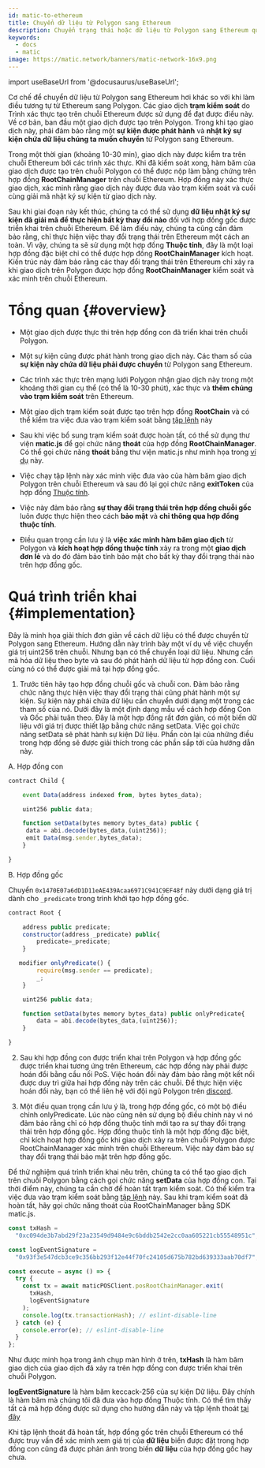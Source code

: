```yaml
---
id: matic-to-ethereum
title: Chuyển dữ liệu từ Polygon sang Ethereum
description: Chuyển trạng thái hoặc dữ liệu từ Polygon sang Ethereum qua Hợp đồng
keywords:
  - docs
  - matic
image: https://matic.network/banners/matic-network-16x9.png
---
```


import useBaseUrl from '@docusaurus/useBaseUrl';

Cơ chế để chuyển dữ liệu từ Polygon sang Ethereum hơi khác so với khi làm điều tương tự từ Ethereum sang Polygon. Các giao dịch **trạm kiểm soát** do Trình xác thực tạo trên chuỗi Ethereum được sử dụng để đạt được điều này. Về cơ bản, ban đầu một giao dịch được tạo trên Polygon. Trong khi tạo giao dịch này, phải đảm bảo rằng một **sự kiện được phát hành** và **nhật ký sự kiện chứa dữ liệu chúng ta muốn chuyển** từ Polygon sang Ethereum.

Trong một thời gian (khoảng 10-30 min), giao dịch này được kiểm tra trên chuỗi Ethereum bởi các trình xác thực. Khi đã kiểm soát xong, hàm băm của giao dịch được tạo trên chuỗi Polygon có thể được nộp làm bằng chứng trên hợp đồng **RootChainManager** trên chuỗi Ethereum. Hợp đồng này xác thực giao dịch, xác minh rằng giao dịch này được đưa vào trạm kiểm soát và cuối cùng giải mã nhật ký sự kiện từ giao dịch này.

Sau khi giai đoạn này kết thúc, chúng ta có thể sử dụng **dữ liệu nhật ký sự kiện đã giải mã để thực hiện bất kỳ thay đổi nào** đối với hợp đồng gốc được triển khai trên chuỗi Ethereum. Để làm điều này, chúng ta cũng cần đảm bảo rằng, chỉ thực hiện việc thay đổi trạng thái trên Ethereum một cách an toàn. Vì vậy, chúng ta sẽ sử dụng một hợp đồng **Thuộc tính**, đây là một loại hợp đồng đặc biệt chỉ có thể được hợp đồng **RootChainManager** kích hoạt. Kiến trúc này đảm bảo rằng các thay đổi trạng thái trên Ethereum chỉ xảy ra khi giao dịch trên Polygon được hợp đồng **RootChainManager** kiểm soát và xác minh trên chuỗi Ethereum.

# Tổng quan {#overview}

- Một giao dịch được thực thi trên hợp đồng con đã triển khai trên chuỗi Polygon.
- Một sự kiện cũng được phát hành trong giao dịch này. Các tham số của **sự kiện này chứa dữ liệu phải được chuyển** từ Polygon sang Ethereum.
- Các trình xác thực trên mạng lưới Polygon nhận giao dịch này trong một khoảng thời gian cụ thể (có thể là 10-30 phút), xác thực và **thêm chúng vào trạm kiểm soát** trên Ethereum.
- Một giao dịch trạm kiểm soát được tạo trên hợp đồng **RootChain** và có thể kiểm tra việc đưa vào trạm kiểm soát bằng [tập lệnh](https://github.com/rahuldamodar94/matic-learn-pos/blob/transfer-matic-ethereum/script/check-checkpoint.js) này
- Sau khi việc bổ sung trạm kiểm soát được hoàn tất, có thể sử dụng thư viện **matic.js** để gọi chức năng **thoát** của hợp đồng **RootChainManager**. Có thể gọi chức năng **thoát** bằng thư viện matic.js như minh họa trong [ví dụ](https://github.com/rahuldamodar94/matic-learn-pos/blob/transfer-matic-ethereum/script/exit.js) này.

- Việc chạy tập lệnh này xác minh việc đưa vào của hàm băm giao dịch Polygon trên chuỗi Ethereum và sau đó lại gọi chức năng **exitToken** của hợp đồng [Thuộc tính](https://github.com/rahuldamodar94/matic-learn-pos/blob/transfer-matic-ethereum/contracts/CustomPredicate.sol).
- Việc này đảm bảo rằng **sự thay đổi trạng thái trên hợp đồng chuỗi gốc** luôn được thực hiện theo cách **bảo mật** và **chỉ thông qua hợp đồng thuộc tính**.
- Điều quan trọng cần lưu ý là **việc xác minh hàm băm giao dịch** từ Polygon và **kích hoạt hợp đồng thuộc tính** xảy ra trong một **giao dịch đơn lẻ** và do đó đảm bảo tính bảo mật cho bất kỳ thay đổi trạng thái nào trên hợp đồng gốc.

# Quá trình triển khai {#implementation}

Đây là minh họa giải thích đơn giản về cách dữ liệu có thể được chuyển từ Polygon sang Ethereum. Hướng dẫn này trình bày một ví dụ về việc chuyển giá trị uint256 trên chuỗi. Nhưng bạn có thể chuyển loại dữ liệu. Nhưng cần mã hóa dữ liệu theo byte và sau đó phát hành dữ liệu từ hợp đồng con. Cuối cùng nó có thể được giải mã tại hợp đồng gốc.

1. Trước tiên hãy tạo hợp đồng chuỗi gốc và chuỗi con. Đảm bảo rằng chức năng thực hiện việc thay đổi trạng thái cũng phát hành một sự kiện. Sự kiện này phải chứa dữ liệu cần chuyển dưới dạng một trong các tham số của nó. Dưới đây là một định dạng mẫu về cách hợp đồng Con và Gốc phải tuân theo. Đây là một hợp đồng rất đơn giản, có một biến dữ liệu với giá trị được thiết lập bằng chức năng setData. Việc gọi chức năng setData sẽ phát hành sự kiện Dữ liệu. Phần còn lại của những điều trong hợp đồng sẽ được giải thích trong các phần sắp tới của hướng dẫn này.

A. Hợp đồng con

```javascript
contract Child {

    event Data(address indexed from, bytes bytes_data);

    uint256 public data;

    function setData(bytes memory bytes_data) public {
     data = abi.decode(bytes_data,(uint256));
     emit Data(msg.sender,bytes_data);
    }

}
```

B. Hợp đồng gốc

Chuyển `0x1470E07a6dD1D11eAE439Acaa6971C941C9EF48f` này dưới dạng giá trị dành cho `_predicate` trong trình khởi tạo hợp đồng gốc.

```javascript
contract Root {

    address public predicate;
    constructor(address _predicate) public{
        predicate=_predicate;
    }

   modifier onlyPredicate() {
        require(msg.sender == predicate);
        _;
    }

    uint256 public data;

    function setData(bytes memory bytes_data) public onlyPredicate{
        data = abi.decode(bytes_data,(uint256));
    }

}
```

2. Sau khi hợp đồng con được triển khai trên Polygon và hợp đồng gốc được triển khai tương ứng trên Ethereum, các hợp đồng này phải được hoán đổi bằng cầu nối PoS. Việc hoán đổi này đảm bảo rằng một kết nối được duy trì giữa hai hợp đồng này trên các chuỗi. Để thực hiện việc hoán đổi này, bạn có thể liên hệ với đội ngũ Polygon trên [discord](https://discord.com/invite/0xPolygon).

3. Một điều quan trọng cần lưu ý là, trong hợp đồng gốc, có một bộ điều chỉnh onlyPredicate. Lúc nào cũng nên sử dụng bộ điều chỉnh này vì nó đảm bảo rằng chỉ có hợp đồng thuộc tính mới tạo ra sự thay đổi trạng thái trên hợp đồng gốc. Hợp đồng thuộc tính là một hợp đồng đặc biệt, chỉ kích hoạt hợp đồng gốc khi giao dịch xảy ra trên chuỗi Polygon được RootChainManager xác minh trên chuỗi Ethereum. Việc này đảm bảo sự thay đổi trạng thái bảo mật trên hợp đồng gốc.

Để thử nghiệm quá trình triển khai nêu trên, chúng ta có thể tạo giao dịch trên chuỗi Polygon bằng cách gọi chức năng **setData** của hợp đồng con. Tại thời điểm này, chúng ta cần chờ để hoàn tất trạm kiểm soát. Có thể kiểm tra việc đưa vào trạm kiểm soát bằng [tập lệnh](https://github.com/rahuldamodar94/matic-learn-pos/blob/transfer-matic-ethereum/script/check-checkpoint.js) này. Sau khi trạm kiểm soát đã hoàn tất, hãy gọi chức năng thoát của RootChainManager bằng SDK matic.js.

```jsx
const txHash =
  "0xc094de3b7abd29f23a23549d9484e9c6bddb2542e2cc0aa605221cb55548951c";

const logEventSignature =
  "0x93f3e547dcb3ce9c356bb293f12e44f70fc24105d675b782bd639333aab70df7";

const execute = async () => {
  try {
    const tx = await maticPOSClient.posRootChainManager.exit(
      txHash,
      logEventSignature
    );
    console.log(tx.transactionHash); // eslint-disable-line
  } catch (e) {
    console.error(e); // eslint-disable-line
  }
};
```

Như được minh họa trong ảnh chụp màn hình ở trên, **txHash** là hàm băm giao dịch của giao dịch đã xảy ra trên hợp đồng con được triển khai trên chuỗi Polygon.

**logEventSignature** là hàm băm keccack-256 của sự kiện Dữ liệu. Đây chính là hàm băm mà chúng tôi đã đưa vào hợp đồng Thuộc tính. Có thể tìm thấy tất cả mã hợp đồng được sử dụng cho hướng dẫn này và tập lệnh thoát [tại đây](https://github.com/rahuldamodar94/matic-learn-pos/tree/transfer-matic-ethereum)

Khi tập lệnh thoát đã hoàn tất, hợp đồng gốc trên chuỗi Ethereum có thể được truy vấn để xác minh xem giá trị của **dữ liệu** biến được đặt trong hợp đồng con cũng đã được phản ánh trong biến **dữ liệu** của hợp đồng gốc hay chưa.
